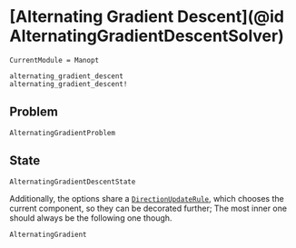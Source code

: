 # [Alternating Gradient Descent](@id AlternatingGradientDescentSolver)

```@meta
CurrentModule = Manopt
```

```@docs
alternating_gradient_descent
alternating_gradient_descent!
```

## Problem

```@docs
AlternatingGradientProblem
```

## State

```@docs
AlternatingGradientDescentState
```

Additionally, the options share a [`DirectionUpdateRule`](@ref),
which chooses the current component, so they can be decorated further;
The most inner one should always be the following one though.

```@docs
AlternatingGradient
```
